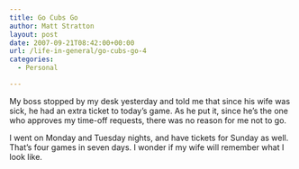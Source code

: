```yaml
---
title: Go Cubs Go
author: Matt Stratton
layout: post
date: 2007-09-21T08:42:00+00:00
url: /life-in-general/go-cubs-go-4
categories:
  - Personal

---
```

My boss stopped by my desk yesterday and told me that since his wife was sick, he had an extra ticket to today&#8217;s game. As he put it, since he&#8217;s the one who approves my time-off requests, there was no reason for me not to go.

I went on Monday and Tuesday nights, and have tickets for Sunday as well. That&#8217;s four games in seven days. I wonder if my wife will remember what I look like.